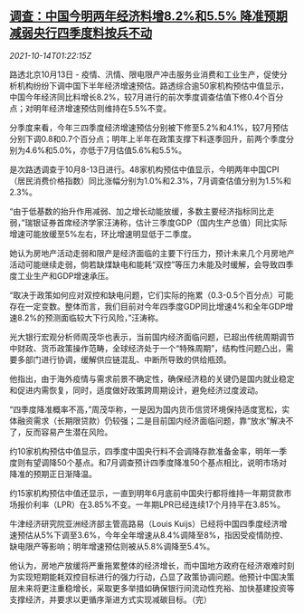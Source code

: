 <!--1634175062000-->
[调查：中国今明两年经济料增8.2%和5.5% 降准预期减弱央行四季度料按兵不动](https://cn.reuters.com/article/poll-china-cen-gdp-forecast-1014-idCNKBS2H403C)
------

<div><i>2021-10-14T01:22:15Z</i></div><p>路透北京10月13日 - 疫情、汛情、限电限产冲击服务业消费和工业生产，促使分析机构纷纷下调中国下半年经济增速预估。路透综合逾50家机构预估中值显示，中国今年经济同比料增长8.2%，较7月进行的前次季度调查估值下修0.4个百分点；对明年经济增速预估则维持在5.5%不变。</p><p>分季度来看，今年三四季度经济增速预估分别被下修至5.2%和4.1%，较7月预估分别下调0.8和0.7个百分点；明年上半年在政策支撑下料逐季回升，前两个季度分别为4.6%和5.0%，亦低于7月估值5.6%和5.5%。</p><p>是次路透调查于10月8-13日进行。48家机构预估中值显示，今明两年中国CPI（居民消费价格指数）同比涨幅分别为1.0%和2.3%，7月调查估值分别为1.5%和2.3%。</p><p>“由于低基数的抬升作用减弱、加之增长动能放缓，多数主要经济指标同比走弱，”瑞银证券首席经济学家汪涛称，估计三季度GDP（国内生产总值）同比实际增速可能放缓至5%左右，环比增速明显低于二季度。</p><p>她认为房地产活动走弱和限产是经济面临的主要下行压力，预计未来几个月房地产活动可能继续走弱，倘若缺煤缺电和能耗“双控”等压力未能及时缓解，会导致四季度工业生产和GDP增速承压。</p><p>“取决于政策如何应对双控和缺电问题，它们实际的拖累（0.3-0.5个百分点）可能存在一定变数。整体而言，我们目前对今年四季度GDP同比增速4%和全年GDP增速8.2%的预测面临较大下行风险，”汪涛称。</p><p>光大银行宏观分析师周茂华也表示，当前国内经济面临问题，已超出传统周期调节中财政、货币政策操作范畴，全球经济处于一个“特殊周期”，结构性问题凸出，需要多部门进行协调，缓解供应链混乱、中断所导致的供给瓶颈。</p><p>他指出，由于海外疫情与需求前景不确定性，确保经济稳的关键仍是国内就业稳定和促进内需恢复，同时，适度做好政策跨周期设计，避免经济过度波动。</p><p>“四季度降准概率不高，”周茂华称，一是因为国内货币信贷环境保持适度宽松，实体融资需求（长期限贷款）仍较强；二是目前国内经济面临问题，靠“放水”解决不了，反而容易产生潜在风险。</p><p>约10家机构预估中值显示，四季度中国央行料不会调降存款准备金率，明年一季度则有望调降50个基点。和7月调查预计四季度降准50个基点相比，说明市场对降准的预期正日渐降温。</p><p>约15家机构预估中值还显示，一直到明年6月底前中国央行都将维持一年期贷款市场报价利率（LPR）在3.85%不变。一年期LPR已经连续17个月持平在3.85%。</p><p>牛津经济研究院亚洲经济部主管高路易（Louis Kuijs）已经将中国四季度经济增速预估从5%下调至3.6%，今年全年增速从8.4%调降至8%，指因受疫情防控、缺电限产等影响；明年增速预估则被从5.8%调降至5.4%。</p><p>他认为，房地产放缓将严重拖累整体的经济增长，而中国地方政府在经济艰难时刻为实现短期能耗双控目标进行的强力行动，凸显了政策协调问题。他预计中国决策层未来将更注重稳增长，采取更多举措如确保银行间流动性充裕、加快基建投资等支撑经济，并要求以更循序渐进方式实现减碳目标。（完）</p>
